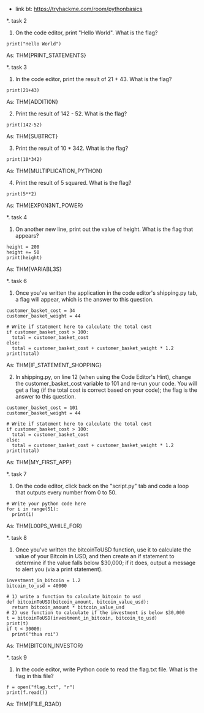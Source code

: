 - link bt: https://tryhackme.com/room/pythonbasics<br>

*. task 2<br>
1. On the code editor, print "Hello World". What is the flag?<br>
```
print("Hello World")
```
As: THM{PRINT_STATEMENTS}<br>

*. task 3<br>
1. In the code editor, print the result of 21 + 43. What is the flag?<br>
```
print(21+43)
```
As: THM{ADDITI0N}<br>

2. Print the result of 142 - 52. What is the flag?<br>
```
print(142-52)
```
As: THM{SUBTRCT}<br>

3. Print the result of 10 * 342. What is the flag?<br>
```
print(10*342)
```
As: THM{MULTIPLICATION_PYTHON}<br>

4. Print the result of 5 squared. What is the flag?<br>
```
print(5**2)
```
As: THM{EXP0N3NT_POWER}<br>

*. task 4<br>
1. On another new line, print out the value of height. What is the flag that appears?<br>
```
height = 200
height += 50
print(height)
```
As: THM{VARIABL3S}<br>

*. task 6<br>
1. Once you've written the application in the code editor's shipping.py tab, a flag will appear, which is the answer to this question.
```
customer_basket_cost = 34
customer_basket_weight = 44

# Write if statement here to calculate the total cost
if customer_basket_cost > 100:
  total = customer_basket_cost
else:
  total = customer_basket_cost + customer_basket_weight * 1.2
print(total)
```
As: THM{IF_STATEMENT_SHOPPING}<br>

2. In shipping.py, on line 12 (when using the Code Editor's Hint), change the customer_basket_cost variable to 101 and re-run your code. You will get a flag (if the total cost is correct based on your code); the flag is the answer to this question.<br>
```
customer_basket_cost = 101
customer_basket_weight = 44

# Write if statement here to calculate the total cost
if customer_basket_cost > 100:
  total = customer_basket_cost
else:
  total = customer_basket_cost + customer_basket_weight * 1.2
print(total)
```
As:  THM{MY_FIRST_APP}<br>

*. task 7<br>
1. On the code editor, click back on the "script.py" tab and code a loop that outputs every number from 0 to 50.<br>
```
# Write your python code here
for i in range(51):
  print(i)
```
As: THM{L00PS_WHILE_FOR}<br>

*. task 8<br>
1. Once you've written the bitcoinToUSD function, use it to calculate the value of your Bitcoin in USD, and then create an if statement to determine if the value falls below $30,000; if it does, output a message to alert you (via a print statement).<br>
```
investment_in_bitcoin = 1.2
bitcoin_to_usd = 40000

# 1) write a function to calculate bitcoin to usd
def bitcoinToUSD(bitcoin_amount, bitcoin_value_usd):
  return bitcoin_amount * bitcoin_value_usd
# 2) use function to calculate if the investment is below $30,000
t = bitcoinToUSD(investment_in_bitcoin, bitcoin_to_usd)
print(t)
if t < 30000:
  print("thua roi")
```
As: THM{BITC0IN_INVESTOR}<br>

*. task 9<br>
1. In the code editor, write Python code to read the flag.txt file. What is the flag in this file?<br>
```
f = open("flag.txt", "r")
print(f.read())
```
As: THM{F1LE_R3AD}
